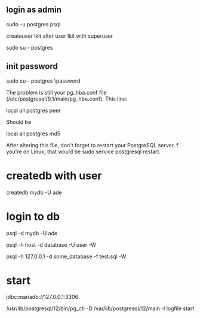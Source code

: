 ## login as admin
sudo -u postgres psql

createuser lkit
alter user lkit with superuser

sudo su - postgres


## init password
sudo su - postgres
\password


The problem is still your pg_hba.conf file (/etc/postgresql/9.1/main/pg_hba.conf). This line:

local   all             postgres                                peer

Should be

local   all             postgres                                md5

After altering this file, don't forget to restart your PostgreSQL server. 
f you're on Linux, that would be sudo service postgresql restart.


# createdb with user
createdb mydb -U ade

# login to db
psql -d mydb -U ade

psql -h host -d database -U user -W

psql -h 127.0.0.1 -d some_database -f test.sql -W

# start
jdbc:mariadb://127.0.0.1:3306

/usr/lib/postgresql/12/bin/pg_ctl -D /var/lib/postgresql/12/main -l logfile start















